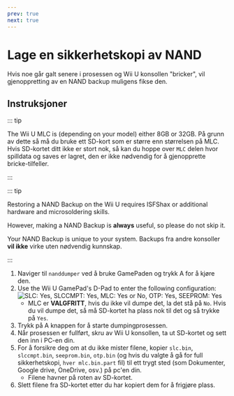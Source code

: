 ```yaml
---
prev: true
next: true
---
```


# Lage en sikkerhetskopi av NAND

Hvis noe går galt senere i prosessen og Wii U konsollen "bricker", vil gjenoppretting av en NAND backup muligens fikse den.

## Instruksjoner

::: tip

The Wii U MLC is (depending on your model) either 8GB or 32GB. På grunn av dette så må du bruke ett SD-kort som er større enn størrelsen på MLC. Hvis SD-kortet ditt ikke er stort nok, så kan du hoppe over `MLC` delen hvor spilldata og saves er lagret, den er ikke nødvendig for å gjenopprette bricke-tilfeller.

:::

::: tip

Restoring a NAND Backup on the Wii U requires ISFShax or additional hardware and microsoldering skills.

However, making a NAND Backup is **always** useful, so please do not skip it.

Your NAND Backup is unique to your system. Backups fra andre konsoller **vil ikke** virke uten nødvendig kunnskap.

:::

1. Naviger til `nanddumper` ved å bruke GamePaden og trykk A for å kjøre den.
2. Use the Wii U GamePad's D-Pad to enter the following configuration:
   ![SLC: Yes, SLCCMPT: Yes, MLC: Yes or No, OTP: Yes, SEEPROM: Yes](/assets/img/guide/NAND.png)
   - MLC er **VALGFRITT**, hvis du ikke vil dumpe det, la det stå på `No`. Hvis du vil dumpe det, så må SD-kortet ha plass nok til det og så trykke på `Yes`.
3. Trykk på A knappen for å starte dumpingprosessen.
4. Når prosessen er fullført, skru av Wii U konsollen, ta ut SD-kortet og sett den inn i PC-en din.
5. For å forsikre deg om at du ikke mister filene, kopier `slc.bin`, `slccmpt.bin`, `seeprom.bin`, `otp.bin` (og hvis du valgte å gå for full sikkerhetskopi, `hver mlc.bin.part` fil) til ett trygt sted (som Dokumenter, Google drive, OneDrive, osv.) på pc'en din.
   - Filene havner på roten av SD-kortet.
6. Slett filene fra SD-kortet etter du har kopiert dem for å frigjøre plass.
